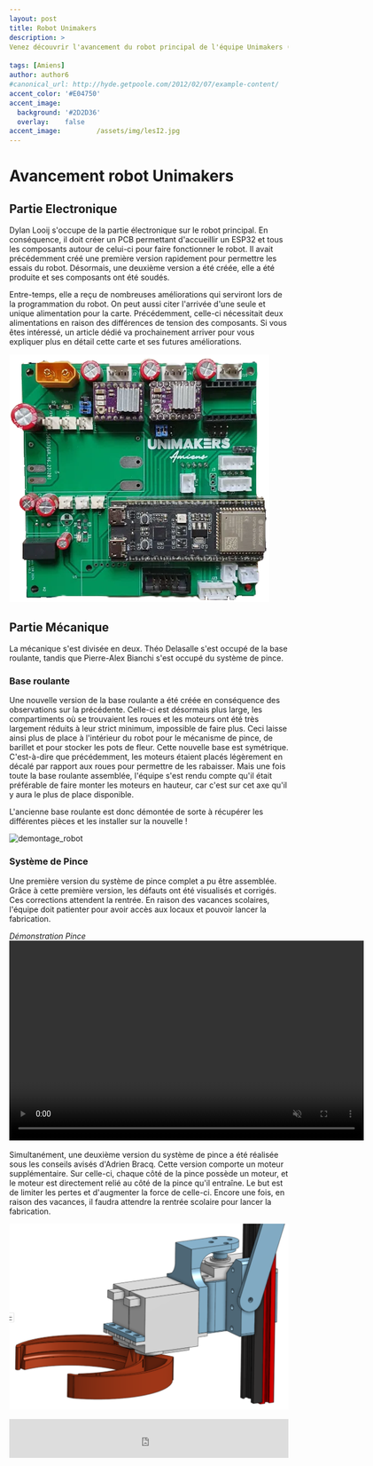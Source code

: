 ```yaml
---
layout: post
title: Robot Unimakers
description: > 
Venez découvrir l'avancement du robot principal de l'équipe Unimakers (l'équipe des I3). De grosses avancées ont eu lieu sur la partie électronique et mécanique !

tags: [Amiens]
author: author6
#canonical_url: http://hyde.getpoole.com/2012/02/07/example-content/
accent_color: '#E04750'
accent_image:       
  background: '#2D2D36'
  overlay:    false
accent_image:         /assets/img/lesI2.jpg
---
```


# Avancement robot Unimakers 

## Partie Electronique

Dylan Looij s'occupe de la partie électronique sur le robot principal. En conséquence, il doit créer un PCB permettant d'accueillir un ESP32 et tous les composants autour de celui-ci pour faire fonctionner le robot. Il avait précédemment créé une première version rapidement pour permettre les essais du robot. Désormais, une deuxième version a été créée, elle a été produite et ses composants ont été soudés. 

Entre-temps, elle a reçu de nombreuses améliorations qui serviront lors de la programmation du robot. 
On peut aussi citer l'arrivée d'une seule et unique alimentation pour la carte. Précédemment, celle-ci nécessitait deux alimentations en raison des différences de tension des composants. Si vous êtes intéressé, un article dédié va prochainement arriver pour vous expliquer plus en détail cette carte et ses futures améliorations.

![pcb-dylan](/assets\img\post\2023-12-26-Avancement_projet\PCB-dylan.png)

## Partie Mécanique 

La mécanique s'est divisée en deux. Théo Delasalle s'est occupé de la base roulante, tandis que Pierre-Alex Bianchi s'est occupé du système de pince.

### Base roulante

Une nouvelle version de la base roulante a été créée en conséquence des observations sur la précédente. Celle-ci est désormais plus large, les compartiments où se trouvaient les roues et les moteurs ont été très largement réduits à leur strict minimum, impossible de faire plus. Ceci laisse ainsi plus de place à l'intérieur du robot pour le mécanisme de pince, de barillet et pour stocker les pots de fleur. Cette nouvelle base est symétrique. C'est-à-dire que précédemment, les moteurs étaient placés légèrement en décalé par rapport aux roues pour permettre de les rabaisser. Mais une fois toute la base roulante assemblée, l'équipe s'est rendu compte qu'il était préférable de faire monter les moteurs en hauteur, car c'est sur cet axe qu'il y aura le plus de place disponible.

L'ancienne base roulante est donc démontée de sorte à récupérer les différentes pièces et les installer sur la nouvelle !

![demontage_robot](/assets\img\post\2023-12-26-Avancement_projet\demontage_robot.jpg)

### Système de Pince 

Une première version du système de pince complet a pu être assemblée. Grâce à cette première version, les défauts ont été visualisés et corrigés. Ces corrections attendent la rentrée. En raison des vacances scolaires, l'équipe doit patienter pour avoir accès aux locaux et pouvoir lancer la fabrication.


*Démonstration Pince*
<video width="640" height="360" controls muted>
  <source src="/assets\img\post\2023-12-26-Avancement_projet\demonstration-pince.mp4" type="video/mp4">
  Votre navigateur ne prend pas en charge la balise vidéo.
</video>


Simultanément, une deuxième version du système de pince a été réalisée sous les conseils avisés d'Adrien Bracq. Cette version comporte un moteur supplémentaire. Sur celle-ci, chaque côté de la pince possède un moteur, et le moteur est directement relié au côté de la pince qu'il entraîne. Le but est de limiter les pertes et d'augmenter la force de celle-ci. Encore une fois, en raison des vacances, il faudra attendre la rentrée scolaire pour lancer la fabrication.

![pince_2](/assets\img\post\2023-12-26-Avancement_projet\pince_2.png)






<iframe id="haWidget" allowtransparency="true" src="https://www.helloasso.com/associations/unimakers-association-technique-d-unilasalle-amiens/adhesions/adhesion-unimakers/widget-bouton" style="width: 100%; height: 70px; border: none;"></iframe>